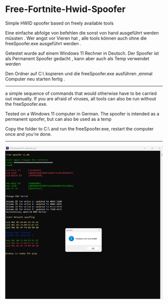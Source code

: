 # Free-Fortnite-Hwid-Spoofer
Simple HWID spoofer based on freely available tools

Eine einfache abfolge von befehlen die sonst von hand ausgeführt werden müssten . 
Wer angst vor Vieren hat , alle tools können auch ohne die freeSpoofer.exe ausgeführt werden .

Getestet wurde auf einem Windows 11 Rechner in Deutsch. 
Der Spoofer ist als Permanent Spoofer gedacht , kann aber auch als Temp verwendet werden

Den Ordner auf C:\ kopieren und die freeSpoofer.exe ausführen ,einmal Computer neu starten fertig .

---------------------------------------------------------------------------------------------------------

a simple sequence of commands that would otherwise have to be carried out manually.
If you are afraid of viruses, all tools can also be run without the freeSpoofer.exe.

Tested on a Windows 11 computer in German.
The spoofer is intended as a permanent spoofer, but can also be used as a temp

Copy the folder to C:\ and run the freeSpoofer.exe, restart the computer once and you're done.

---------------------------------------------------------------------------------------------------------


<p align="center">
  <img src="Screenshot 2024-07-06 124745.png" widht="100%" />
</p>
